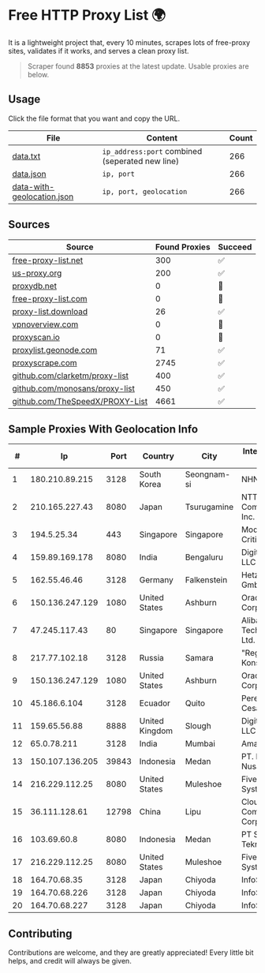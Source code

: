 
# Free HTTP Proxy List 🌍

It is a lightweight project that, every 10 minutes, scrapes lots of free-proxy sites, validates if it works, and serves a clean proxy list.


> Scraper found **8853** proxies at the latest update. Usable proxies are below.

## Usage

Click the file format that you want and copy the URL.


|File|Content|Count|
|----|-------|-----|
|[data.txt](https://raw.githubusercontent.com/themiralay/Proxy-List-World/master/data.txt)|`ip_address:port` combined (seperated new line)|266|
|[data.json](https://raw.githubusercontent.com/themiralay/Proxy-List-World/master/data.json)|`ip, port`|266|
|[data-with-geolocation.json](https://raw.githubusercontent.com/themiralay/Proxy-List-World/master/data-with-geolocation.json)|`ip, port, geolocation`|266|

## Sources

|Source|Found Proxies|Succeed|
|------|-------------|-------|
|[free-proxy-list.net](https://free-proxy-list.net)|300|✅|
|[us-proxy.org](https://www.us-proxy.org)|200|✅|
|[proxydb.net](http://proxydb.net)|0|🚫|
|[free-proxy-list.com](https://free-proxy-list.com/?page=&port=&type%5B%5D=http&type%5B%5D=https&up_time=0&search=Search)|0|🚫|
|[proxy-list.download](https://www.proxy-list.download/HTTP)|26|✅|
|[vpnoverview.com](https://vpnoverview.com/privacy/anonymous-browsing/free-proxy-servers)|0|🚫|
|[proxyscan.io](https://www.proxyscan.io)|0|🚫|
|[proxylist.geonode.com](https://proxylist.geonode.com/api/proxy-list?limit=300&page=1&sort_by=lastChecked&sort_type=desc&protocols=http,https)|71|✅|
|[proxyscrape.com](https://api.proxyscrape.com/v2/?request=displayproxies&protocol=http&timeout=10000&country=all&ssl=all&anonymity=all)|2745|✅|
|[github.com/clarketm/proxy-list](https://raw.githubusercontent.com/clarketm/proxy-list/master/proxy-list-raw.txt)|400|✅|
|[github.com/monosans/proxy-list](https://raw.githubusercontent.com/monosans/proxy-list/main/proxies/http.txt)|450|✅|
|[github.com/TheSpeedX/PROXY-List](https://raw.githubusercontent.com/TheSpeedX/PROXY-List/master/http.txt)|4661|✅|


## Sample Proxies With Geolocation Info

|#|Ip|Port|Country|City|Internet Service Provider|
|-|--|----|-------|----|-------------------------|
|1|180.210.89.215|3128|South Korea|Seongnam-si|NHNCLOUD|
|2|210.165.227.43|8080|Japan|Tsurugamine|NTT PC Communications, Inc.|
|3|194.5.25.34|443|Singapore|Singapore|Mod Mission Critical LLC|
|4|159.89.169.178|8080|India|Bengaluru|DigitalOcean, LLC|
|5|162.55.46.46|3128|Germany|Falkenstein|Hetzner Online GmbH|
|6|150.136.247.129|1080|United States|Ashburn|Oracle Corporation|
|7|47.245.117.43|80|Singapore|Singapore|Alibaba (US) Technology Co., Ltd.|
|8|217.77.102.18|3128|Russia|Samara|"Region Svyaz Konsalt" LLC|
|9|150.136.247.129|1080|United States|Ashburn|Oracle Corporation|
|10|45.186.6.104|3128|Ecuador|Quito|Perez Tito Julio Cesar|
|11|159.65.56.88|8888|United Kingdom|Slough|DigitalOcean, LLC|
|12|65.0.78.211|3128|India|Mumbai|Amazon.com|
|13|150.107.136.205|39843|Indonesia|Medan|PT. Media Antar Nusa|
|14|216.229.112.25|8080|United States|Muleshoe|Five Area Systems, LLC|
|15|36.111.128.61|12798|China|Lipu|Cloud Computing Corporation|
|16|103.69.60.8|8080|Indonesia|Medan|PT Sukha Karya Teknologi|
|17|216.229.112.25|8080|United States|Muleshoe|Five Area Systems, LLC|
|18|164.70.68.35|3128|Japan|Chiyoda|InfoSphere|
|19|164.70.68.226|3128|Japan|Chiyoda|InfoSphere|
|20|164.70.68.227|3128|Japan|Chiyoda|InfoSphere|



## Contributing

Contributions are welcome, and they are greatly appreciated! Every
little bit helps, and credit will always be given.

